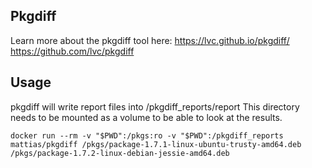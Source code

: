 
## Pkgdiff

Learn more about the pkgdiff tool here:
https://lvc.github.io/pkgdiff/
https://github.com/lvc/pkgdiff


## Usage

pkgdiff will write report files into /pkgdiff_reports/report
This directory needs to be mounted as a volume to be able to look at the results.

```
docker run --rm -v "$PWD":/pkgs:ro -v "$PWD":/pkgdiff_reports mattias/pkgdiff /pkgs/package-1.7.1-linux-ubuntu-trusty-amd64.deb /pkgs/package-1.7.2-linux-debian-jessie-amd64.deb
```

